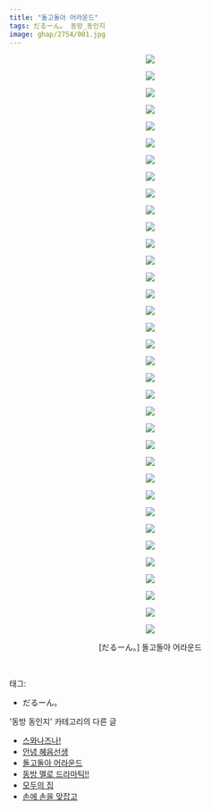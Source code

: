 ```yaml
---
title: "돌고돌아 어라운드"
tags: だるーん。 동방_동인지
image: ghap/2754/001.jpg
---
```

<div class="article">
<p style="text-align: center; clear: none; float: none;"><img src="{{ site.nasurl }}/ghap/2754/001.jpg"/></p>
<p style="text-align: center; clear: none; float: none;"><img src="{{ site.nasurl }}/ghap/2754/002.jpg"/></p>
<p style="text-align: center; clear: none; float: none;"><img src="{{ site.nasurl }}/ghap/2754/003.jpg"/></p>
<p style="text-align: center; clear: none; float: none;"><img src="{{ site.nasurl }}/ghap/2754/004.jpg"/></p>
<p style="text-align: center; clear: none; float: none;"><img src="{{ site.nasurl }}/ghap/2754/005.jpg"/></p>
<p style="text-align: center; clear: none; float: none;"><img src="{{ site.nasurl }}/ghap/2754/006.jpg"/></p>
<p style="text-align: center; clear: none; float: none;"><img src="{{ site.nasurl }}/ghap/2754/007.jpg"/></p>
<p style="text-align: center; clear: none; float: none;"><img src="{{ site.nasurl }}/ghap/2754/008.jpg"/></p>
<p style="text-align: center; clear: none; float: none;"><img src="{{ site.nasurl }}/ghap/2754/009.jpg"/></p>
<p style="text-align: center; clear: none; float: none;"><img src="{{ site.nasurl }}/ghap/2754/010.jpg"/></p>
<p style="text-align: center; clear: none; float: none;"><img src="{{ site.nasurl }}/ghap/2754/011.jpg"/></p>
<p style="text-align: center; clear: none; float: none;"><img src="{{ site.nasurl }}/ghap/2754/012.jpg"/></p>
<p style="text-align: center; clear: none; float: none;"><img src="{{ site.nasurl }}/ghap/2754/013.jpg"/></p>
<p style="text-align: center; clear: none; float: none;"><img src="{{ site.nasurl }}/ghap/2754/014.jpg"/></p>
<p style="text-align: center; clear: none; float: none;"><img src="{{ site.nasurl }}/ghap/2754/015.jpg"/></p>
<p style="text-align: center; clear: none; float: none;"><img src="{{ site.nasurl }}/ghap/2754/016.jpg"/></p>
<p style="text-align: center; clear: none; float: none;"><img src="{{ site.nasurl }}/ghap/2754/017.jpg"/></p>
<p style="text-align: center; clear: none; float: none;"><img src="{{ site.nasurl }}/ghap/2754/018.jpg"/></p>
<p style="text-align: center; clear: none; float: none;"><img src="{{ site.nasurl }}/ghap/2754/019.jpg"/></p>
<p style="text-align: center; clear: none; float: none;"><img src="{{ site.nasurl }}/ghap/2754/020.jpg"/></p>
<p style="text-align: center; clear: none; float: none;"><img src="{{ site.nasurl }}/ghap/2754/021.jpg"/></p>
<p style="text-align: center; clear: none; float: none;"><img src="{{ site.nasurl }}/ghap/2754/022.jpg"/></p>
<p style="text-align: center; clear: none; float: none;"><img src="{{ site.nasurl }}/ghap/2754/023.jpg"/></p>
<p style="text-align: center; clear: none; float: none;"><img src="{{ site.nasurl }}/ghap/2754/024.jpg"/></p>
<p style="text-align: center; clear: none; float: none;"><img src="{{ site.nasurl }}/ghap/2754/025.jpg"/></p>
<p style="text-align: center; clear: none; float: none;"><img src="{{ site.nasurl }}/ghap/2754/026.jpg"/></p>
<p style="text-align: center; clear: none; float: none;"><img src="{{ site.nasurl }}/ghap/2754/027.jpg"/></p>
<p style="text-align: center; clear: none; float: none;"><img src="{{ site.nasurl }}/ghap/2754/028.jpg"/></p>
<p style="text-align: center; clear: none; float: none;"><img src="{{ site.nasurl }}/ghap/2754/029.jpg"/></p>
<p style="text-align: center; clear: none; float: none;"><img src="{{ site.nasurl }}/ghap/2754/030.jpg"/></p>
<p style="text-align: center; clear: none; float: none;"><img src="{{ site.nasurl }}/ghap/2754/031.jpg"/></p>
<p style="text-align: center; clear: none; float: none;"><img src="{{ site.nasurl }}/ghap/2754/032.jpg"/></p>
<p style="text-align: center; clear: none; float: none;"><img src="{{ site.nasurl }}/ghap/2754/033.jpg"/></p>
<p style="text-align: center; clear: none; float: none;"><img src="{{ site.nasurl }}/ghap/2754/034.jpg"/></p>
<p style="text-align: center; clear: none; float: none;"><img src="{{ site.nasurl }}/ghap/2754/035.jpg"/></p>
<p style="text-align: center; clear: none; float: none;">[だるーん。] 돌고돌아 어라운드</p>
<p><br/></p>
</div><div class="tagTrail">
<p>태그: </p>
<ul>
<li>だるーん。</li>
</ul>
</div><div class="another">
<p>'동방 동인지' 카테고리의 다른 글</p>
<ul>
<li><a href="/2016-11-26-ghap_2757">스와나즈나!</a></li>
<li><a href="/2016-11-26-ghap_2755">안녕 혜음선생</a></li>
<li><a href="/2016-11-26-ghap_2754">돌고돌아 어라운드</a></li>
<li><a href="/2016-11-26-ghap_2753">동방 멜로 드라마틱!!</a></li>
<li><a href="/2016-11-26-ghap_2752">모두의 집</a></li>
<li><a href="/2016-11-26-ghap_2751">손에 손을 맞잡고</a></li>
</ul>
</div><div class="cb_module cb_fluid">
<div class="cb_wrt cb_profile">
</div><!-- commentList close -->
</div>